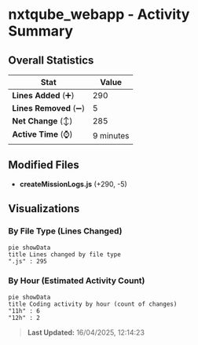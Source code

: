 # nxtqube_webapp - Activity Summary 

## Overall Statistics

| Stat                   | Value                                                             |
| ---------------------- | ----------------------------------------------------------------- |
| **Lines Added** (➕)   | 290                                          |
| **Lines Removed** (➖) | 5                                        |
| **Net Change** (↕)    | 285                |
| **Active Time** (⌚)   | 9 minutes |


## Modified Files
- **createMissionLogs.js** (+290, -5)

## Visualizations

### By File Type (Lines Changed)

```mermaid
pie showData
title Lines changed by file type
".js" : 295
```

### By Hour (Estimated Activity Count)

```mermaid
pie showData
title Coding activity by hour (count of changes)
"11h" : 6
"12h" : 2
```


> **Last Updated:** 16/04/2025, 12:14:23